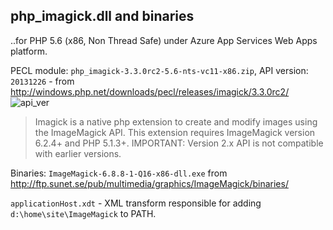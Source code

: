 php_imagick.dll and binaries
----------------------------

..for PHP 5.6 (x86, Non Thread Safe) under Azure App Services Web Apps platform.

PECL module: `php_imagick-3.3.0rc2-5.6-nts-vc11-x86.zip`, API version: `20131226` - from http://windows.php.net/downloads/pecl/releases/imagick/3.3.0rc2/
![api_ver](https://raw.githubusercontent.com/snobu/php-imagick-webapps/master/screenshots-from-portal/imagick_api_ver.png "api_ver")


>Imagick is a native php extension to create and modify images using the ImageMagick API.
>This extension requires ImageMagick version 6.2.4+ and PHP 5.1.3+.
>IMPORTANT: Version 2.x API is not compatible with earlier versions.

Binaries: `ImageMagick-6.8.8-1-Q16-x86-dll.exe` from http://ftp.sunet.se/pub/multimedia/graphics/ImageMagick/binaries/

`applicationHost.xdt` - XML transform responsible for adding `d:\home\site\ImageMagick` to PATH.